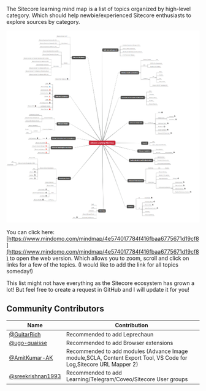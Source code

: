 
The Sitecore learning mind map is a list of topics organized by high-level category.  Which should help newbie/experienced Sitecore enthusiasts to explore sources by category.

![Sitecore Learning Mind Map](./img/Sitecore-Learning-Mind-map-Beta.png)

You can click here: [https://www.mindomo.com/mindmap/4e574017784f416fbaa6775671d19cf8](https://www.mindomo.com/mindmap/4e574017784f416fbaa6775671d19cf8) to open the web version. Which allows you to zoom, scroll and click on links for a few of the topics. (I would like to add the link for all topics someday!)

This list might not have everything as the Sitecore ecosystem has grown a lot! But feel free to create a request in GitHub and I will update it for you!

## Community Contributors
| Name | Contribution |
|--|--|
| [@GuitarRich](https://github.com/GuitarRich) | Recommended to add Leprechaun |
| [@ugo-quaisse](https://github.com/ugo-quaisse) | Recommended to add Browser extensions|
| [@AmitKumar-AK](https://github.com/AmitKumar-AK) | Recommended to add modules (Advance Image module,SCLA, Content Export Tool, VS Code for Log,Sitecore URL Mapper 2)|
| [@sreekrishnan1993](https://github.com/sreekrishnan1993) | Recommended to add Learning/Telegram/Coveo/Sitecore User groups|





